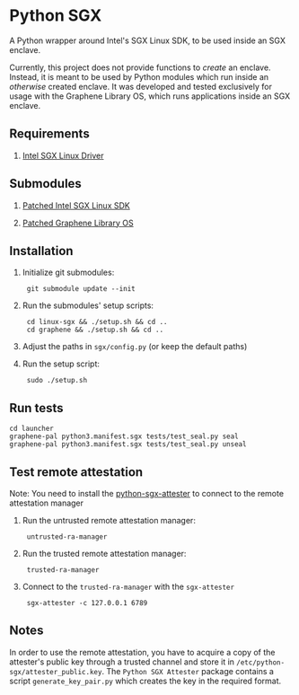 # Python SGX

A Python wrapper around Intel's SGX Linux SDK, to be used inside an SGX enclave.

Currently, this project does not provide functions to *create* an enclave. Instead, it is meant to be used by Python modules which run inside an *otherwise* created enclave. It was developed and tested exclusively for usage with the Graphene Library OS, which runs applications inside an SGX enclave.


## Requirements
1. [Intel SGX Linux Driver](https://github.com/01org/linux-sgx-driver)


## Submodules

1. [Patched Intel SGX Linux SDK](https://github.com/adombeck/linux-sgx)

2. [Patched Graphene Library OS](https://github.com/adombeck/graphene)


## Installation

1. Initialize git submodules:

        git submodule update --init

2. Run the submodules' setup scripts:

        cd linux-sgx && ./setup.sh && cd ..
        cd graphene && ./setup.sh && cd ..

3. Adjust the paths in `sgx/config.py` (or keep the default paths)
4. Run the setup script:

        sudo ./setup.sh


## Run tests
    cd launcher
    graphene-pal python3.manifest.sgx tests/test_seal.py seal
    graphene-pal python3.manifest.sgx tests/test_seal.py unseal

## Test remote attestation
Note: You need to install the [python-sgx-attester](https://github.com/adombeck/python-sgx-attester) to connect to the remote attestation manager

1. Run the untrusted remote attestation manager:

        untrusted-ra-manager

2. Run the trusted remote attestation manager:

        trusted-ra-manager

3. Connect to the `trusted-ra-manager` with the `sgx-attester`

        sgx-attester -c 127.0.0.1 6789

## Notes
In order to use the remote attestation, you have to acquire a copy of the attester's public key through a trusted channel and store it in `/etc/python-sgx/attester_public.key`. The `Python SGX Attester` package contains a script `generate_key_pair.py` which creates the key in the required format.
